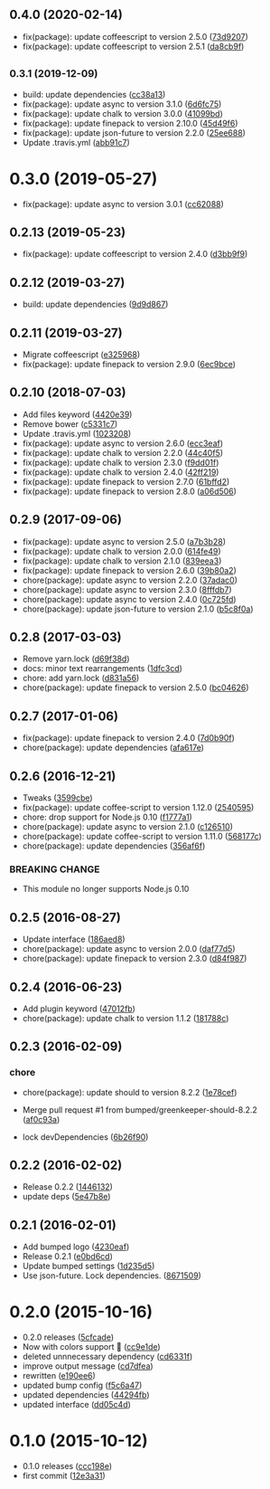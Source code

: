 ## 0.4.0 (2020-02-14)

* fix(package): update coffeescript to version 2.5.0 ([73d9207](https://github.com/bumped/bumped-finepack/commit/73d9207))
* fix(package): update coffeescript to version 2.5.1 ([da8cb9f](https://github.com/bumped/bumped-finepack/commit/da8cb9f))



## <small>0.3.1 (2019-12-09)</small>

* build: update dependencies ([cc38a13](https://github.com/bumped/bumped-finepack/commit/cc38a13))
* fix(package): update async to version 3.1.0 ([6d6fc75](https://github.com/bumped/bumped-finepack/commit/6d6fc75))
* fix(package): update chalk to version 3.0.0 ([41099bd](https://github.com/bumped/bumped-finepack/commit/41099bd))
* fix(package): update finepack to version 2.10.0 ([45d49f6](https://github.com/bumped/bumped-finepack/commit/45d49f6))
* fix(package): update json-future to version 2.2.0 ([25ee688](https://github.com/bumped/bumped-finepack/commit/25ee688))
* Update .travis.yml ([abb91c7](https://github.com/bumped/bumped-finepack/commit/abb91c7))



<a name="0.3.0"></a>
# 0.3.0 (2019-05-27)

* fix(package): update async to version 3.0.1 ([cc62088](https://github.com/bumped/bumped-finepack/commit/cc62088))



<a name="0.2.13"></a>
## 0.2.13 (2019-05-23)

* fix(package): update coffeescript to version 2.4.0 ([d3bb9f9](https://github.com/bumped/bumped-finepack/commit/d3bb9f9))



<a name="0.2.12"></a>
## 0.2.12 (2019-03-27)

* build: update dependencies ([9d9d867](https://github.com/bumped/bumped-finepack/commit/9d9d867))



<a name="0.2.11"></a>
## 0.2.11 (2019-03-27)

* Migrate coffeescript ([e325968](https://github.com/bumped/bumped-finepack/commit/e325968))
* fix(package): update finepack to version 2.9.0 ([6ec9bce](https://github.com/bumped/bumped-finepack/commit/6ec9bce))



<a name="0.2.10"></a>
## 0.2.10 (2018-07-03)

* Add files keyword ([4420e39](https://github.com/bumped/bumped-finepack/commit/4420e39))
* Remove bower ([c5331c7](https://github.com/bumped/bumped-finepack/commit/c5331c7))
* Update .travis.yml ([1023208](https://github.com/bumped/bumped-finepack/commit/1023208))
* fix(package): update async to version 2.6.0 ([ecc3eaf](https://github.com/bumped/bumped-finepack/commit/ecc3eaf))
* fix(package): update chalk to version 2.2.0 ([44c40f5](https://github.com/bumped/bumped-finepack/commit/44c40f5))
* fix(package): update chalk to version 2.3.0 ([f9dd01f](https://github.com/bumped/bumped-finepack/commit/f9dd01f))
* fix(package): update chalk to version 2.4.0 ([42ff219](https://github.com/bumped/bumped-finepack/commit/42ff219))
* fix(package): update finepack to version 2.7.0 ([61bffd2](https://github.com/bumped/bumped-finepack/commit/61bffd2))
* fix(package): update finepack to version 2.8.0 ([a06d506](https://github.com/bumped/bumped-finepack/commit/a06d506))



<a name="0.2.9"></a>
## 0.2.9 (2017-09-06)

* fix(package): update async to version 2.5.0 ([a7b3b28](https://github.com/bumped/bumped-finepack/commit/a7b3b28))
* fix(package): update chalk to version 2.0.0 ([614fe49](https://github.com/bumped/bumped-finepack/commit/614fe49))
* fix(package): update chalk to version 2.1.0 ([839eea3](https://github.com/bumped/bumped-finepack/commit/839eea3))
* fix(package): update finepack to version 2.6.0 ([39b80a2](https://github.com/bumped/bumped-finepack/commit/39b80a2))
* chore(package): update async to version 2.2.0 ([37adac0](https://github.com/bumped/bumped-finepack/commit/37adac0))
* chore(package): update async to version 2.3.0 ([8fffdb7](https://github.com/bumped/bumped-finepack/commit/8fffdb7))
* chore(package): update async to version 2.4.0 ([0c725fd](https://github.com/bumped/bumped-finepack/commit/0c725fd))
* chore(package): update json-future to version 2.1.0 ([b5c8f0a](https://github.com/bumped/bumped-finepack/commit/b5c8f0a))



<a name="0.2.8"></a>
## 0.2.8 (2017-03-03)

* Remove yarn.lock ([d69f38d](https://github.com/bumped/bumped-finepack/commit/d69f38d))
* docs: minor text rearrangements ([1dfc3cd](https://github.com/bumped/bumped-finepack/commit/1dfc3cd))
* chore: add yarn.lock ([d831a56](https://github.com/bumped/bumped-finepack/commit/d831a56))
* chore(package): update finepack to version 2.5.0 ([bc04626](https://github.com/bumped/bumped-finepack/commit/bc04626))



<a name="0.2.7"></a>
## 0.2.7 (2017-01-06)

* fix(package): update finepack to version 2.4.0 ([7d0b90f](https://github.com/bumped/bumped-finepack/commit/7d0b90f))
* chore(package): update dependencies ([afa617e](https://github.com/bumped/bumped-finepack/commit/afa617e))



<a name="0.2.6"></a>
## 0.2.6 (2016-12-21)

* Tweaks ([3599cbe](https://github.com/bumped/bumped-finepack/commit/3599cbe))
* fix(package): update coffee-script to version 1.12.0 ([2540595](https://github.com/bumped/bumped-finepack/commit/2540595))
* chore: drop support for Node.js 0.10 ([f1777a1](https://github.com/bumped/bumped-finepack/commit/f1777a1))
* chore(package): update async to version 2.1.0 ([c126510](https://github.com/bumped/bumped-finepack/commit/c126510))
* chore(package): update coffee-script to version 1.11.0 ([568177c](https://github.com/bumped/bumped-finepack/commit/568177c))
* chore(package): update dependencies ([356af6f](https://github.com/bumped/bumped-finepack/commit/356af6f))


### BREAKING CHANGE

* This module no longer supports Node.js 0.10


<a name="0.2.5"></a>
## 0.2.5 (2016-08-27)

* Update interface ([186aed8](https://github.com/bumped/bumped-finepack/commit/186aed8))
* chore(package): update async to version 2.0.0 ([daf77d5](https://github.com/bumped/bumped-finepack/commit/daf77d5))
* chore(package): update finepack to version 2.3.0 ([d84f987](https://github.com/bumped/bumped-finepack/commit/d84f987))



<a name="0.2.4"></a>
## 0.2.4 (2016-06-23)

* Add plugin keyword ([47012fb](https://github.com/bumped/bumped-finepack/commit/47012fb))
* chore(package): update chalk to version 1.1.2 ([181788c](https://github.com/bumped/bumped-finepack/commit/181788c))



<a name="0.2.3"></a>
## 0.2.3 (2016-02-09)


### chore

* chore(package): update should to version 8.2.2 ([1e78cef](https://github.com/bumped/bumped-finepack/commit/1e78cef))

* Merge pull request #1 from bumped/greenkeeper-should-8.2.2 ([af0c93a](https://github.com/bumped/bumped-finepack/commit/af0c93a))
* lock devDependencies ([6b26f90](https://github.com/bumped/bumped-finepack/commit/6b26f90))



<a name="0.2.2"></a>
## 0.2.2 (2016-02-02)


* Release 0.2.2 ([1446132](https://github.com/bumped/bumped-finepack/commit/1446132))
* update deps ([5e47b8e](https://github.com/bumped/bumped-finepack/commit/5e47b8e))



<a name="0.2.1"></a>
## 0.2.1 (2016-02-01)


* Add bumped logo ([4230eaf](https://github.com/bumped/bumped-finepack/commit/4230eaf))
* Release 0.2.1 ([e0bd6cd](https://github.com/bumped/bumped-finepack/commit/e0bd6cd))
* Update bumped settings ([1d235d5](https://github.com/bumped/bumped-finepack/commit/1d235d5))
* Use json-future. Lock dependencies. ([8671509](https://github.com/bumped/bumped-finepack/commit/8671509))



<a name="0.2.0"></a>
# 0.2.0 (2015-10-16)


* 0.2.0 releases ([5cfcade](https://github.com/bumped/bumped-finepack/commit/5cfcade))
* Now with colors support 💄 ([cc9e1de](https://github.com/bumped/bumped-finepack/commit/cc9e1de))
* deleted unnnecessary dependency ([cd6331f](https://github.com/bumped/bumped-finepack/commit/cd6331f))
* improve output message ([cd7dfea](https://github.com/bumped/bumped-finepack/commit/cd7dfea))
* rewritten ([e190ee6](https://github.com/bumped/bumped-finepack/commit/e190ee6))
* updated bump config ([f5c6a47](https://github.com/bumped/bumped-finepack/commit/f5c6a47))
* updated dependencies ([44294fb](https://github.com/bumped/bumped-finepack/commit/44294fb))
* updated interface ([dd05c4d](https://github.com/bumped/bumped-finepack/commit/dd05c4d))



<a name="0.1.0"></a>
# 0.1.0 (2015-10-12)


* 0.1.0 releases ([ccc198e](https://github.com/bumped/bumped-finepack/commit/ccc198e))
* first commit ([12e3a31](https://github.com/bumped/bumped-finepack/commit/12e3a31))



